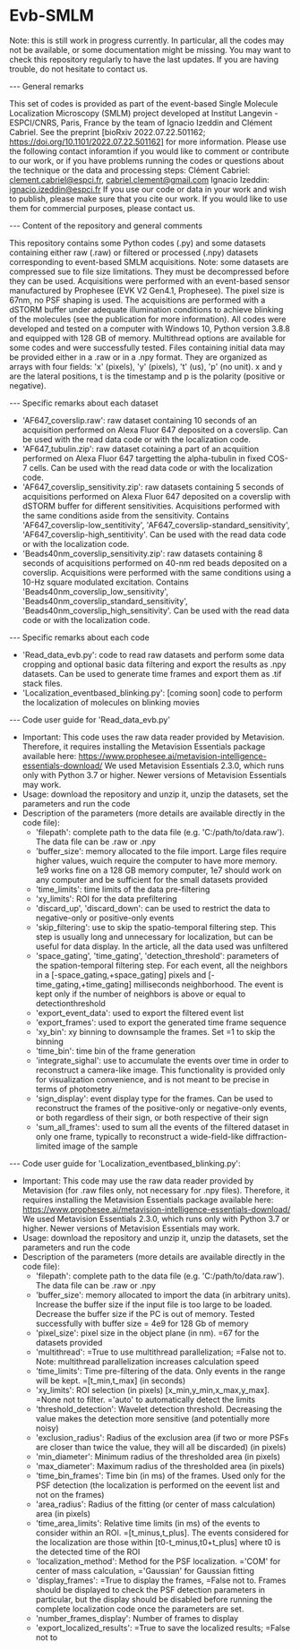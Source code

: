 # Evb-SMLM

Note: this is still work in progress currently. In particular, all the codes may not be available, or some documentation might be missing. You may want to check this repository regularly to have the last updates. If you are having trouble, do not hesitate to contact us.

--- General remarks

This set of codes is provided as part of the event-based Single Molecule Localization Microscopy (SMLM) project developed at Institut Langevin - ESPCI/CNRS, Paris, France by the team of Ignacio Izeddin and Clément Cabriel. See the preprint [bioRxiv 2022.07.22.501162; https://doi.org/10.1101/2022.07.22.501162] for more information.
Please use the following contact inforamtion if you would like to comment or contribute to our work, or if you have problems running the codes or questions about the technique or the data and processing steps:
    Clément Cabriel: clement.cabriel@espci.fr, cabriel.clement@gmail.com
    Ignacio Izeddin: ignacio.izeddin@espci.fr
If you use our code or data in your work and wish to publish, please make sure that you cite our work. If you would like to use them for commercial purposes, please contact us.
<!-- These codes and datasets is shared under the following licence [ADD LICENCE], all further work using them have to comply with the licencing terms. -->

--- Content of the repository and general comments

This repository contains some Python codes (.py) and some datasets containing either raw (.raw) or filtered or processed (.npy) datasets corresponding to event-based SMLM acquisitions. Note: some datasets are compressed sue to file size limitations. They must be decompressed before they can be used.
Acquisitions were performed with an event-based sensor manufactured by Prophesee (EVK V2 Gen4.1, Prophesee). The pixel size is 67nm, no PSF shaping is used. The acquisitions are performed with a dSTORM buffer under adequate illumination conditions to achieve blinking of the molecules (see the publication for more information).
All codes were developed and tested on a computer with Windows 10, Python version 3.8.8 and equipped with 128 GB of memory. Multithread options are available for some codes and were successfully tested.
Files containing initial data may be provided either in a .raw or in a .npy format. They are organized as arrays with four fields: 'x' (pixels), 'y' (pixels), 't' (us), 'p' (no unit). x and y are the lateral positions, t is the timestamp and p is the polarity (positive or negative).

--- Specific remarks about each dataset

* 'AF647_coverslip.raw': raw dataset containing 10 seconds of an acquisition performed on Alexa Fluor 647 deposited on a coverslip. Can be used with the read data code or with the localization code.
* 'AF647_tubulin.zip': raw dataset cotaining a part of an acquiition performed on Alexa Fluor 647 targetting the alpha-tubulin in fixed COS-7 cells. Can be used with the read data code or with the localization code.
* 'AF647_coverslip_sensitivity.zip': raw datasets containing 5 seconds of acquisitions performed on Alexa Fluor 647 deposited on a coverslip  with dSTORM buffer for different sensitivities. Acquisitions performed with the same conditions aside from the sensitivity. Contains 'AF647_coverslip-low_sentitivity', 'AF647_coverslip-standard_sensitivity', 'AF647_coverslip-high_sentitivity'. Can be used with the read data code or with the localization code.
* 'Beads40nm_coverslip_sensitivity.zip': raw datasets containing 8 seconds of acquisitions performed on 40-nm red beads deposited on a coverslip. Acquisitions were performed with the same conditions using a 10-Hz square modulated excitation. Contains 'Beads40nm_coverslip_low_sensitivity', 'Beads40nm_coverslip_standard_sensitivity', 'Beads40nm_coverslip_high_sensitivity'. Can be used with the read data code or with the localization code.

--- Specific remarks about each code

* 'Read_data_evb.py': code to read raw datasets and perform some data cropping and optional basic data filtering and export the results as .npy datasets. Can be used to generate time frames and export them as .tif stack files.
* 'Localization_eventbased_blinking.py': [coming soon] code to perform the localization of molecules on blinking movies

--- Code user guide for 'Read_data_evb.py'

* Important: This code uses the raw data reader provided by Metavision. Therefore, it requires installing the Metavision Essentials package available here: https://www.prophesee.ai/metavision-intelligence-essentials-download/
  We used Metavision Essentials 2.3.0, which runs only with Python 3.7 or higher. Newer versions of Metavision Essentials may work.
* Usage: download the repository and unzip it, unzip the datasets, set the parameters and run the code
* Description of the parameters (more details are available directly in the code file):
    - 'filepath': complete path to the data file (e.g. 'C:/path/to/data.raw'). The data file can be .raw or .npy
    - 'buffer_size': memory allocated to the file import. Large files require higher values, wuich require the computer to have more memory. 1e9 works fine on a 128 GB memory computer, 1e7 should work on any computer and be sufficient for the small datasets provided
    - 'time_limits': time limits of the data pre-filtering
    - 'xy_limits': ROI for the data prefiltering
    - 'discard_up', 'discard_down': can be used to restrict the data to negative-only or positive-only events
    - 'skip_filtering': use to skip the spatio-temporal filtering step. This step is usually long and unnecessary for localization, but can be useful for data display. In the article, all the data used was unfiltered
    - 'space_gating', 'time_gating', 'detection_threshold': parameters of the spation-temporal filtering step. For each event, all the neighbors in a [-space_gating,+space_gating] pixels and [-time_gating,+time_gating] milliseconds neighborhood. The event is kept only if the number of neighbors is above or equal to detectionthreshold
    - 'export_event_data': used to export the filtered event list
    - 'export_frames': used to export the generated time frame sequence
    - 'xy_bin': xy binning to downsample the frames. Set =1 to skip the binning
    - 'time_bin': time bin of the frame generation
    - 'integrate_sighal': use to accumulate the events over time in order to reconstruct a camera-like image. This functionality is provided only for visualization convenience, and is not meant to be precise in terms of photometry
    - 'sign_display': event display type for the frames. Can be used to reconstruct the frames of the positive-only or negative-only events, or both regardless of their sign, or both respective of their sign
    - 'sum_all_frames': used to sum all the events of the filtered dataset in only one frame, typically to reconstruct a wide-field-like diffraction-limited image of the sample

--- Code user guide for 'Localization_eventbased_blinking.py':

* Important: This code may use the raw data reader provided by Metavision (for .raw files only, not necessary for .npy files). Therefore, it requires installing the Metavision Essentials package available here: https://www.prophesee.ai/metavision-intelligence-essentials-download/
  We used Metavision Essentials 2.3.0, which runs only with Python 3.7 or higher. Newer versions of Metavision Essentials may work.
* Usage: download the repository and unzip it, unzip the datasets, set the parameters and run the code
* Description of the parameters (more details are available directly in the code file):
    - 'filepath': complete path to the data file (e.g. 'C:/path/to/data.raw'). The data file can be .raw or .npy
    - 'buffer_size': memory allocated to import the data (in arbitrary units). Increase the buffer size if the input file is too large to be loaded. Decrease the buffer size if the PC is out of memory. Tested successfully with buffer size = 4e9 for 128 Gb of memory
    - 'pixel_size': pixel size in the object plane (in nm). =67 for the datasets provided
    - 'multithread': =True to use multithread parallelization; =False not to. Note: multithread parallelization increases calculation speed
    - 'time_limits': Time pre-filtering of the data. Only events in the range will be kept. =[t_min,t_max] (in seconds)
    - 'xy_limits': ROI selection (in pixels) [x_min,y_min,x_max,y_max]. =None not to filter. ='auto' to automatically detect the limits
    - 'threshold_detection': Wavelet detection threshold. Decreasing the value makes the detection more sensitive (and potentially more noisy)
    - 'exclusion_radius': Radius of the exclusion area (if two or more PSFs are closer than twice the value, they will all be discarded) (in pixels)
    - 'min_diameter': Minimum radius of the thresholded area (in pixels)
    - 'max_diameter': Maximum radius of the thresholded area (in pixels)
    - 'time_bin_frames': Time bin (in ms) of the frames. Used only for the PSF detection (the localization is performed on the eevent list and not on the frames)
    - 'area_radius': Radius of the fitting (or center of mass calculation) area (in pixels)
    - 'time_area_limits': Relative time limits (in ms) of the events to consider within an ROI. =[t_minus,t_plus]. The events considered for the localization are those within [t0-t_minus,t0+t_plus] where t0 is the detected time of the ROI
    - 'localization_method': Method for the PSF localization. ='COM' for center of mass calculation, ='Gaussian' for Gaussian fitting
    - 'display_frames': =True to display the frames, =False not to. Frames should be displayed to check the PSF detection parameters in particular, but the display should be disabled before running the complete localization code once the parameters are set.
    - 'number_frames_display': Number of frames to display
    - 'export_localized_results': =True to save the localized results; =False not to

